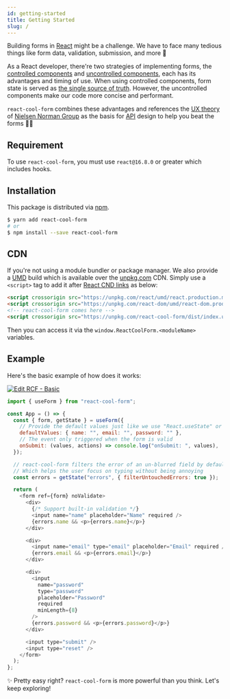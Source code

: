 ```yaml
---
id: getting-started
title: Getting Started
slug: /
---
```


Building forms in [React](https://reactjs.org) might be a challenge. We have to face many tedious things like form data, validation, submission, and more 🤯

As a React developer, there're two strategies of implementing forms, the [controlled components](https://reactjs.org/docs/forms.html#controlled-components) and [uncontrolled components](https://reactjs.org/docs/uncontrolled-components.html), each has its advantages and timing of use. When using controlled components, form state is served as [the single source of truth](https://en.wikipedia.org/wiki/Single_source_of_truth). However, the uncontrolled components make our code more concise and performant.

`react-cool-form` combines these advantages and references the [UX theory](https://www.nngroup.com/articles/errors-forms-design-guidelines) of [Nielsen Norman Group](https://www.nngroup.com) as the basis for [API](./docs/use-form) design to help you beat the forms 👊🏻

## Requirement

To use `react-cool-form`, you must use `react@16.8.0` or greater which includes hooks.

## Installation

This package is distributed via [npm](https://www.npmjs.com/package/react-cool-form).

```sh
$ yarn add react-cool-form
# or
$ npm install --save react-cool-form
```

## CDN

If you're not using a module bundler or package manager. We also provide a [UMD](https://github.com/umdjs/umd) build which is available over the [unpkg.com](https://unpkg.com) CDN. Simply use a `<script>` tag to add it after [React CND links](https://reactjs.org/docs/cdn-links.html) as below:

<!-- prettier-ignore-start -->
```html
<script crossorigin src="https://unpkg.com/react/umd/react.production.min.js"></script>
<script crossorigin src="https://unpkg.com/react-dom/umd/react-dom.production.min.js"></script>
<!-- react-cool-form comes here -->
<script crossorigin src="https://unpkg.com/react-cool-form/dist/index.umd.production.min.js"></script>
```
<!-- prettier-ignore-end -->

Then you can access it via the `window.ReactCoolForm.<moduleName>` variables.

## Example

Here's the basic example of how does it works:

[![Edit RCF - Basic](https://codesandbox.io/static/img/play-codesandbox.svg)](https://codesandbox.io/s/rcf-basic-jq93g?fontsize=14&hidenavigation=1&theme=dark)

```js
import { useForm } from "react-cool-form";

const App = () => {
  const { form, getState } = useForm({
    // Provide the default values just like we use "React.useState" or "React.useReducer"
    defaultValues: { name: "", email: "", password: "" },
    // The event only triggered when the form is valid
    onSubmit: (values, actions) => console.log("onSubmit: ", values),
  });

  // react-cool-form filters the error of an un-blurred field by default (via the "filterUntouchedErrors" option)
  // Which helps the user focus on typing without being annoying
  const errors = getState("errors", { filterUntouchedErrors: true });

  return (
    <form ref={form} noValidate>
      <div>
        {/* Support built-in validation */}
        <input name="name" placeholder="Name" required />
        {errors.name && <p>{errors.name}</p>}
      </div>

      <div>
        <input name="email" type="email" placeholder="Email" required />
        {errors.email && <p>{errors.email}</p>}
      </div>

      <div>
        <input
          name="password"
          type="password"
          placeholder="Password"
          required
          minLength={8}
        />
        {errors.password && <p>{errors.password}</p>}
      </div>

      <input type="submit" />
      <input type="reset" />
    </form>
  );
};
```

✨ Pretty easy right? `react-cool-form` is more powerful than you think. Let's keep exploring!
